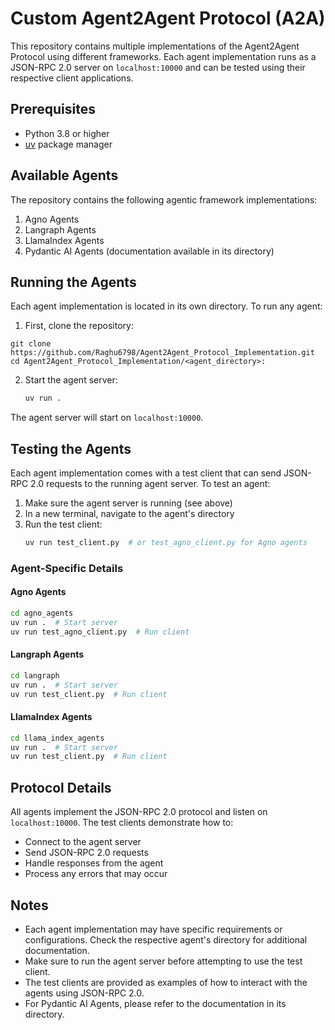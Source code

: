 # Custom Agent2Agent Protocol (A2A)

This repository contains multiple implementations of the Agent2Agent Protocol using different frameworks. Each agent implementation runs as a JSON-RPC 2.0 server on `localhost:10000` and can be tested using their respective client applications.

## Prerequisites

- Python 3.8 or higher
- [uv](https://github.com/astral-sh/uv) package manager

## Available Agents

The repository contains the following agentic framework 
implementations:

1. Agno Agents
2. Langraph Agents
3. LlamaIndex Agents
4. Pydantic AI Agents (documentation available in its directory)

## Running the Agents

Each agent implementation is located in its own directory. To run any agent:

1. First, clone the repository:
```
git clone https://github.com/Raghu6798/Agent2Agent_Protocol_Implementation.git
cd Agent2Agent_Protocol_Implementation/<agent_directory>:
```

2. Start the agent server:
   ```bash
   uv run .
   ```

The agent server will start on `localhost:10000`.

## Testing the Agents

Each agent implementation comes with a test client that can send JSON-RPC 2.0 requests to the running agent server. To test an agent:

1. Make sure the agent server is running (see above)
2. In a new terminal, navigate to the agent's directory
3. Run the test client:
   ```bash
   uv run test_client.py  # or test_agno_client.py for Agno agents
   ```

### Agent-Specific Details

#### Agno Agents
```bash
cd agno_agents
uv run .  # Start server
uv run test_agno_client.py  # Run client
```

#### Langraph Agents
```bash
cd langraph
uv run .  # Start server
uv run test_client.py  # Run client
```

#### LlamaIndex Agents
```bash
cd llama_index_agents
uv run .  # Start server
uv run test_client.py  # Run client
```

## Protocol Details

All agents implement the JSON-RPC 2.0 protocol and listen on `localhost:10000`. The test clients demonstrate how to:

- Connect to the agent server
- Send JSON-RPC 2.0 requests
- Handle responses from the agent
- Process any errors that may occur

## Notes

- Each agent implementation may have specific requirements or configurations. Check the respective agent's directory for additional documentation.
- Make sure to run the agent server before attempting to use the test client.
- The test clients are provided as examples of how to interact with the agents using JSON-RPC 2.0.
- For Pydantic AI Agents, please refer to the documentation in its directory.
